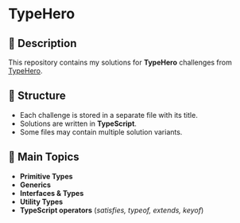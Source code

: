 # TypeHero

## 📌 Description

This repository contains my solutions for **TypeHero** challenges from [TypeHero](https://typehero.dev/).

## 📂 Structure

- Each challenge is stored in a separate file with its title.
- Solutions are written in **TypeScript**.
- Some files may contain multiple solution variants.

## 🚀 Main Topics

- **Primitive Types**
- **Generics**
- **Interfaces & Types**
- **Utility Types**
- **TypeScript operators** (_satisfies, typeof, extends, keyof_)
